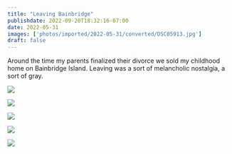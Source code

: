 ```yaml
---
title: "Leaving Bainbridge"
publishdate: 2022-09-20T18:32:16-07:00
date: 2022-05-31
images: ['photos/imported/2022-05-31/converted/DSC05913.jpg']
draft: false
---
```


Around the time my parents finalized their divorce we sold my childhood home on Bainbridge Island.  Leaving was a sort of melancholic nostalgia, a sort of gray.

![](../photos/imported/2022-05-31/converted/DSC05837.jpg)

![](../photos/imported/2022-05-31/converted/DSC05884.jpg)

![](../photos/imported/2022-05-31/converted/DSC05907.jpg)

![](../photos/imported/2022-05-31/converted/DSC05913.jpg)

![](../photos/imported/2022-05-31/converted/DSC05915.jpg)